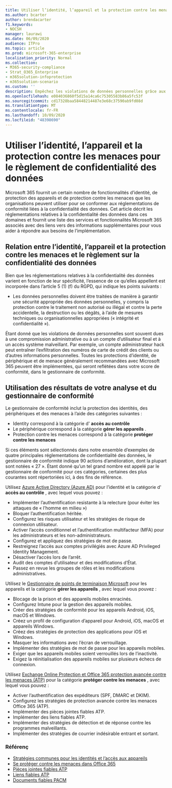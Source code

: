 ```yaml
---
title: Utiliser l’identité, l’appareil et la protection contre les menaces pour le règlement de confidentialité des données
ms.author: bcarter
author: brendacarter
f1.keywords:
- NOCSH
manager: laurawi
ms.date: 06/09/2020
audience: ITPro
ms.topic: article
ms.prod: microsoft-365-enterprise
localization_priority: Normal
ms.collection:
- M365-security-compliance
- Strat_O365_Enterprise
- m365solution-infoprotection
- m365solution-scenario
ms.custom: ''
description: Empêchez les violations de données personnelles grâce aux services d’identité, de périphérique et de protection contre les menaces de Microsoft 365.
ms.openlocfilehash: e084036860f5d15a14ca6c75305583b86a5fc53f
ms.sourcegitcommit: cd17328baa58448214487e3e68c37590ab9fd08d
ms.translationtype: MT
ms.contentlocale: fr-FR
ms.lasthandoff: 10/09/2020
ms.locfileid: "48398690"
---
```

# <a name="use-identity-device-and-threat-protection-for-data-privacy-regulation"></a>Utiliser l’identité, l’appareil et la protection contre les menaces pour le règlement de confidentialité des données

Microsoft 365 fournit un certain nombre de fonctionnalités d’identité, de protection des appareils et de protection contre les menaces que les organisations peuvent utiliser pour se conformer aux réglementations de conformité liées à la confidentialité des données. Cet article décrit les réglementations relatives à la confidentialité des données dans ces domaines et fournit une liste des services et fonctionnalités Microsoft 365 associés avec des liens vers des informations supplémentaires pour vous aider à répondre aux besoins de l’implémentation.

## <a name="how-identity-device-and-threat-protection-relate-to-data-privacy-regulation"></a>Relation entre l’identité, l’appareil et la protection contre les menaces et le règlement sur la confidentialité des données

Bien que les réglementations relatives à la confidentialité des données varient en fonction de leur spécificité, l’essence de ce qu’elles appellent est incorporée dans l’article 5 (1) (f) du RGPD, qui indique les points suivants : 

- Les données personnelles doivent être traitées de manière à garantir une sécurité appropriée des données personnelles, y compris la protection contre le traitement non autorisé ou illégal et contre la perte accidentelle, la destruction ou les dégâts, à l’aide de mesures techniques ou organisationnelles appropriées (« intégrité et confidentialité »).

Étant donné que les violations de données personnelles sont souvent dues à une compromission administrative ou à un compte d’utilisateur final et à un accès système malveillant. Par exemple, un compte administrateur hack peut entraîner l’exfiltration des numéros de carte de crédit des clients ou d’autres informations personnelles. Toutes les protections d’identité, de périphérique et de menace généralement recommandées avec Microsoft 365 peuvent être implémentées, qui seront reflétées dans votre score de conformité, dans le gestionnaire de conformité.

## <a name="using-the-results-of-your-assessment-work-and-compliance-manager"></a>Utilisation des résultats de votre analyse et du gestionnaire de conformité

Le gestionnaire de conformité inclut la protection des identités, des périphériques et des menaces à l’aide des catégories suivantes :

- Identity correspond à la catégorie d' **accès au contrôle**
- Le périphérique correspond à la catégorie **gérer les appareils** .
- Protection contre les menaces correspond à la catégorie **protéger contre les menaces**
 
Si ces éléments sont sélectionnés dans notre ensemble d’exemples de quatre principales réglementations de confidentialité des données, le gestionnaire de conformité indique 90 actions d’amélioration, dont la plupart sont notées « 27 ». Étant donné qu’un tel grand nombre est appelé par le gestionnaire de conformité pour ces catégories, certaines des plus courantes sont répertoriées ici, à des fins de référence.

Utilisez [Azure Active Directory (Azure AD)](https://azure.microsoft.com/services/active-directory/) pour l’identité et la catégorie d' **accès au contrôle** , avec lequel vous pouvez :

- Implémenter l’authentification resistante à la relecture (pour éviter les attaques de « l’homme en milieu »)
- Bloquer l’authentification héritée.
- Configurez les risques utilisateur et les stratégies de risque de connexion utilisateur.
- Activer l’accès conditionnel et l’authentification multifacteur (MFA) pour les administrateurs et les non-administrateurs.
- Configurez et appliquez des stratégies de mot de passe.
- Restreignez l’accès aux comptes privilégiés avec Azure AD Privileged Identity Management.
- Désactiver l’accès lors de l’arrêt.
- Audit des comptes d’utilisateur et des modifications d’État.
- Passez en revue les groupes de rôles et les modifications administratives.

Utilisez le [Gestionnaire de points de terminaison Microsoft](https://www.microsoft.com/microsoft-365/microsoft-endpoint-manager) pour les appareils et la catégorie **gérer les appareils** , avec lequel vous pouvez :

- Blocage de la prison et des appareils mobiles enracinés.
- Configurez Intune pour la gestion des appareils mobiles.
- Créer des stratégies de conformité pour les appareils Android, iOS, macOS et Windows.
- Créez un profil de configuration d’appareil pour Android, iOS, macOS et appareils Windows.
- Créez des stratégies de protection des applications pour iOS et Windows.
- Masquer les informations avec l’écran de verrouillage.
- Implémenter des stratégies de mot de passe pour les appareils mobiles.
- Exiger que les appareils mobiles soient verrouillés lors de l’inactivité.
- Exigez la réinitialisation des appareils mobiles sur plusieurs échecs de connexion.

Utilisez [Exchange Online Protection et Office 365 protection avancée contre les menaces (ATP)](../security/office-365-security/office-365-atp.md) pour la catégorie **protéger contre les menaces** , avec lequel vous pouvez :

- Activer l’authentification des expéditeurs (SPF, DMARC et DKIM).
- Configurez les stratégies de protection avancée contre les menaces Office 365 (ATP).
- Implémenter des pièces jointes fiables ATP.
- Implémenter des liens fiables ATP.
- Implémenter des stratégies de détection et de réponse contre les programmes malveillants.
- Implémenter des stratégies de courrier indésirable entrant et sortant.

### <a name="references"></a>Référenç

- [Stratégies communes pour les identités et l’accès aux appareils](../security/office-365-security/identity-access-policies.md)
- [Se protéger contre les menaces dans Office 365](https://support.office.com/article/protect-against-threats-in-office-365-b10023f6-f30f-45d3-b3ad-b71aa4aa0d58)
- [Pièces jointes fiables ATP](../security/office-365-security/atp-safe-attachments.md)
- [Liens fiables ATP](../security/office-365-security/atp-safe-links.md)
- [Documents fiables PACM](../security/office-365-security/safe-docs.md)

